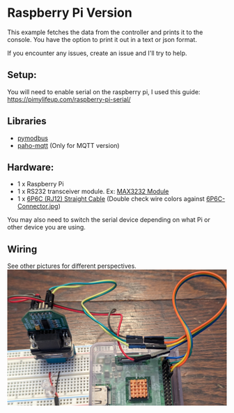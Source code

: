 # Raspberry Pi Version
This example fetches the data from the controller and prints it to the console. You have the option to print it out in a text or json format.

If you encounter any issues, create an issue and I'll try to help.

## Setup:
You will need to enable serial on the raspberry pi, I used this guide: https://pimylifeup.com/raspberry-pi-serial/

## Libraries
- [pymodbus](https://github.com/pymodbus-dev/pymodbus)
- [paho-mqtt](https://pypi.org/project/paho-mqtt/) (Only for MQTT version)

## Hardware:
- 1 x Raspberry Pi
- 1 x RS232 transceiver module. Ex: [MAX3232 Module](https://www.digikey.ca/en/products/detail/mikroelektronika/MIKROE-602/4495610)
- 1 x [6P6C (RJ12) Straight Cable](https://www.digikey.ca/en/products/detail/assmann-wsw-components/AT-S-26-6-6-B-7-R/1972588) (Double check wire colors against [6P6C-Connector.jpg](../6P6C-Connector.jpg))

You may also need to switch the serial device depending on what Pi or other device you are using.

## Wiring
See other pictures for different perspectives.
![RaspberryPi-Overview](./RaspberryPi-Overview.jpg)
